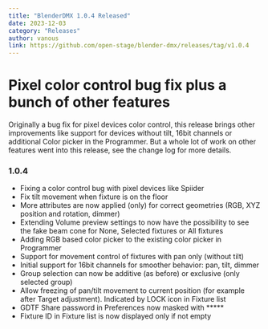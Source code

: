 ```yaml
---
title: "BlenderDMX 1.0.4 Released"
date: 2023-12-03
category: "Releases"
author: vanous
link: https://github.com/open-stage/blender-dmx/releases/tag/v1.0.4
---
```


# Pixel color control bug fix plus a bunch of other features

Originally a bug fix for pixel devices color control, this release brings other improvements like support for devices without tilt, 16bit channels or additional Color picker in the Programmer. But a whole lot of work on other features went into this release, see the change log for more details.

### 1.0.4
* Fixing a color control bug with pixel devices like Spiider
* Fix tilt movement when fixture is on the floor
* More attributes are now applied (only) for correct geometries (RGB, XYZ
  position and rotation, dimmer)
* Extending Volume preview settings to now have the possibility to see the fake
  beam cone for None, Selected fixtures or All fixtures
* Adding RGB based color picker to the existing color picker in Programmer
* Support for movement control of fixtures with pan only (without tilt)
* Initial support for 16bit channels for smoother behavior: pan, tilt, dimmer
* Group selection can now be additive (as before) or exclusive (only selected
  group)
* Allow freezing of pan/tilt movement to current position (for example after
  Target adjustment). Indicated by LOCK icon in Fixture list
* GDTF Share password in Preferences now masked with \*\*\*\*\*
* Fixture ID in Fixture list is now displayed only if not empty
